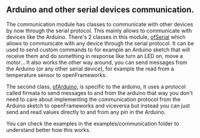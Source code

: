 ## Arduino and other serial devices communication.

The communication module has classes to communicate with other devices by now through the serial protocol. This mainly allows to communicate with devices like the Arduino. There's 2 classes in this module, [ofSerial](ofSerial.html) which allows to communicate with any device through the serial protocol. It can be used to send custom commands to for example an Arduino sketch that will receive them and do something in response like turn an LED on, move a motor... It also works the other way around, you can send messages from the Arduino (or any other serial device), for example the read from a temperature sensor to openFrameworks.

The second class, [ofArduino](ofArduino), is specific to the arduino, it uses a protocol called firmata to send messages to and from the arduino that way you don't need to care about implementing the communication protocol from the Arduino sketch to openFrameworks and viceversa but instead you can just send and read values directly to and from any pin in the Arduino.

You can check the examples in the examples/communication folder to understand better how this works.
